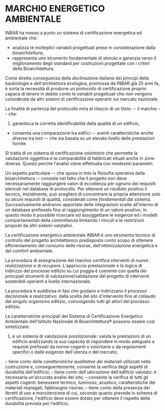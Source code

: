 # MARCHIO ENERGETICO AMBIENTALE

INBAR ha messo a punto un sistema di certificazione energetica ed ambientale che:

- analizza le molteplici variabili progettuali prese in considerazione dalla _bioarchitettura_,
- rappresenta uno strumento fondamentale di stimolo e garanzia verso il miglioramento degli standard per costruzioni progettate con i criteri della Bioarchitettura.

Come diretta conseguenza della _declinazione italiana_ dei principi della baubiologie e dell'architettura ecologica, promossa da INBAR già 25 anni fa, è sorta la necessità di produrre un protocollo di certificazione _proprio_ capace di tenere in debito conto le variabili progettuali che _non_ vengono considerate da altri sistemi di certificazione operanti sul mercato nazionale.

La finalità di partenza del protocollo  mira al rilascio di un titolo -- il marchio -- che:

1. garantisca la corretta identificabilità della qualità di un edificio,
- consenta una comparazione tra edifici -- aventi caratteristiche anche diverse tra loro -- che sia basata su un elevato livello delle prestazioni fornite.

Si tratta di un sistema di certificazione _volontario_ che permette la valutazione oggettiva e la comparabilità di fabbricati situati anche in zone diverse. Questo perché l'analisi viene effettuata con medesimi parametri. 

Un aspetto particolare -- che sposa in toto la filosofia operativa della bioarchitettura -- consiste nel fatto che il progetto non deve necessariamente raggiungere valori di eccellenza per ognuno dei requisiti elencati nel database di protocollo. Per ottenere un risultato positivo il tecnico, inizialmente, può scegliere di concentrare la propria attenzione *solo* su alcuni requisiti di qualità, considerati come *fondamentali* dal sistema. Successivamente andranno apportate delle integrazioni scelte all'interno di un database prefissato fino al raggiungimento di un valore positivo. In questo modo è possibile ricercare ed assoggettare le esigenze ed i modelli comportamentali della committenza limitando i vincoli e le restrizioni proposti da altri sistemi valutativi.

La certificazione energetico ambientale INBAR è uno strumento tecnico di controllo del progetto architettonico predisposto conto scopo di ottenere efficientamento del consumo delle risorse, dell'ottimizzazione energetica e del comfort ambientale. 

La procedura di assegnazione del marchio certifica interventi di *nuova realizzazione* e di *recupero*. L'approccio prestazionale e la logica di indirizzo del processo edilizio su cui poggia è coerente con quella dei principali strumenti di valutazione/validazione del progetto di interventi sostenibili operanti a livello internazionale.

La procedura è suddivisa in fasi che guidano e indirizzano il processo decisionale e realizzativo: dalla scelta del sito d'intervento fino al collaudo del singolo organismo edilizio, coinvolgendo tutti gli attori del processo edilizio.

Le caratteristiche principali del Sistema di Certificazione Energetico Ambientale dell'Istituto Nazionale di Bioarchitettura® possono essere così sintetizzate:

1. è un sistema di valutazione *prestazionale*: valuta le prestazioni di un edificio analizzando la sua capacità di rispondere in modo adeguato a requisiti prefissati da norme cogenti o volontarie o da regolamenti specifici o dalle esigenze dell'utenza o del mercato;

– tiene conto delle *caratteristiche qualitative dei materiali* utilizzati nella costruzione e, conseguentemente, consente la verifica degli aspetti di durabilità dell'edificio;
– tiene conto dell'*ubicazione* dell'edificio valutato: è necessaria un'accurata analisi del sito;
– consente la verifica di tutti gli aspetti cogenti: benessere termico, luminoso, acustico, caratteristiche dei materiali impiegati, fabbisogno risorse; 
– tiene conto della presenza dei libretti di uso e manutenzione di cui, secondo quanto prevede lo schema di certificazione, l'edificio deve essere dotato per ottenere il rispetto della durabilità prevista per l'edificio.
